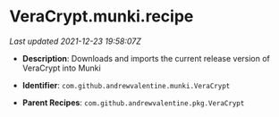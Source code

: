 # VeraCrypt.munki.recipe

_Last updated 2021-12-23 19:58:07Z_

- **Description**: Downloads and imports the current release version of VeraCrypt into Munki

- **Identifier**: `com.github.andrewvalentine.munki.VeraCrypt`

- **Parent Recipes**: `com.github.andrewvalentine.pkg.VeraCrypt`